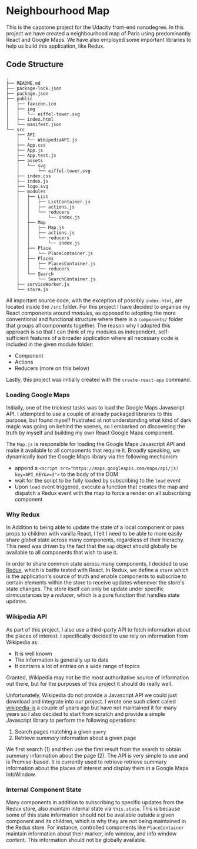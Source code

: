 # Neighbourhood Map

This is the capstone project for the Udacity front-end nanodegree. In this project we have created a neighbourhood map of Paris using
predominantly React and Google Maps. We have also employed some important libraries to help us build this application, like Redux.

## Code Structure

```
.
├── README.md
├── package-lock.json
├── package.json
├── public
│   ├── favicon.ico
│   ├── img
│   │   └── eiffel-tower.svg
│   ├── index.html
│   └── manifest.json
└── src
    ├── API
    │   └── WikipediaAPI.js
    ├── App.css
    ├── App.js
    ├── App.test.js
    ├── assets
    │   └── svg
    │       └── eiffel-tower.svg
    ├── index.css
    ├── index.js
    ├── logo.svg
    ├── modules
    │   ├── List
    │   │   ├── ListContainer.js
    │   │   ├── actions.js
    │   │   └── reducers
    │   │       └── index.js
    │   ├── Map
    │   │   ├── Map.js
    │   │   ├── actions.js
    │   │   └── reducers
    │   │       └── index.js
    │   ├── Place
    │   │   └── PlaceContainer.js
    │   ├── Places
    │   │   ├── PlacesContainer.js
    │   │   └── reducers
    │   └── Search
    │       └── SearchContainer.js
    ├── serviceWorker.js
    └── store.js
```

All important source code, with the exception of possibly `index.html`, are located inside the `/src` folder. For this project I have decided to organise my React components
around _modules_, as opposed to adopting the more conventional and functional structure where there is a `components/` folder that groups all components together.
The reason why I adopted this approach is so that I can think of my modules as independent, self-sufficient features of a broader application where all necessary code
is included in the given module folder:
* Component
* Actions
* Reducers (more on this below)

Lastly, this project was initially created with the `create-react-app` command.

### Loading Google Maps

Initially, one of the trickiest tasks was to load the Google Maps Javascript API. I attempted to use a couple of already packaged libraries to this purpose, but found myself
frustrated at not understanding what kind of dark magic was going on behind the scenes, so I embarked on discovering the truth by myself and building my own
React Google Maps component.

The `Map.js` is responsible for loading the Google Maps Javascript API and make it available to all components that require it. Broadly speaking, we dynamically load the Google Maps
library via the following mechanism:
* append a `<script src="https://maps.googleapis.com/maps/api/js?key=API_KEY&v=3">` to the body of the DOM
* wait for the script to be fully loaded by subscribing to the `load` event
* Upon `load` event triggered, execute a function that creates the map and dispatch a Redux event with the map to force a render on all subscribing component

### Why Redux

In Addition to being able to update the state of a local component or pass props to children with vanilla React, I felt I need to be able to more easily share _global_ state
across many components, regardless of their hierachy. This need was driven by the fact that the `map` object should globally be available to all components that wish to use it.

In order to share common state across many components, I decided to use [Redux](https://redux.js.org/), which is battle tested with React. In Redux, we define a `store` which is the application's source
of truth and enable components to subscribe to certain elements within the store to receive updates whenever the store's state changes. The store itself can only be update under
specific cirmcustances by a _reducer_, which is a pure function that handles state updates.



### Wikipedia API

As part of this project, I also use a third-party API to fetch information about the places of interest. I specifically decided to use rely on information from Wikipedia as:
* It is well known
* The information is generally up to date
* It contains a lot of entries on a wide range of topics

Granted, Wikipedia may not be the most authoritative source of information out there, but for the purposes of this project it should do really well.


Unfortunately, Wikipedia do not provide a Javascript API we could just download and integrate into our project.
I wrote one such client called [wikipedia-js](https://github.com/kenshiro-o/wikipedia-js) a couple of years ago but have not maintained
it for many years so I also decided to start from scratch and provide a simple Javascript library to perform the following operations:
1. Search pages matching a given `query`
2. Retrieve _summary_ information about a given page

We first search (1) and then use the first result from the search to obtain summary information about the page (2). The API is very simple to use and is Promise-based.
It is currently used to retrieve retrieve summary information about the places of interest and display them in a Google Maps InfoWindow.


### Internal Component State

Many components in addition to subscribing to specific updates from the Redux store, also maintain internal state via `this.state`. This is because some of this state
information should not be available outside a given component and its children, which is why they are not being maintained in the Redux store.
For instance, controlled components like `PlaceContainer` maintain information about their marker, info window, and info window content.
This information should not be globally available.

